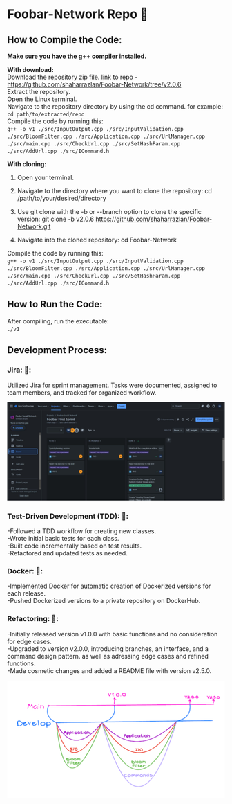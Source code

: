 # Foobar-Network Repo :rocket:

## How to Compile the Code:

__Make sure you have the g++ compiler installed.__

__With download:__  
Download the repository zip file. link to repo - https://github.com/shaharrazlan/Foobar-Network/tree/v2.0.6  
Extract the repository.  
Open the Linux terminal.  
Navigate to the repository directory by using the cd command. for example:  
`cd path/to/extracted/repo`  
Compile the code by running this:  
<code>g++ -o v1 ./src/InputOutput.cpp ./src/InputValidation.cpp ./src/BloomFilter.cpp ./src/Application.cpp ./src/UrlManager.cpp ./src/main.cpp ./src/CheckUrl.cpp ./src/SetHashParam.cpp ./src/AddUrl.cpp ./src/ICommand.h</code>

__With cloning:__  
1. Open your terminal.

2. Navigate to the directory where you want to clone the repository:
cd /path/to/your/desired/directory

3. Use git clone with the -b or --branch option to clone the specific version:
git clone -b v2.0.6 https://github.com/shaharrazlan/Foobar-Network.git

4. Navigate into the cloned repository:
cd Foobar-Network

Compile the code by running this:  
`g++ -o v1 ./src/InputOutput.cpp ./src/InputValidation.cpp ./src/BloomFilter.cpp ./src/Application.cpp ./src/UrlManager.cpp ./src/main.cpp ./src/CheckUrl.cpp ./src/SetHashParam.cpp ./src/AddUrl.cpp ./src/ICommand.h`

## How to Run the Code:  
After compiling, run the executable:  
`./v1`

## Development Process:
### Jira: 🌻:  
Utilized Jira for sprint management. Tasks were documented, assigned to team members, and tracked for organized workflow.

![Jira](proof/jira.png)

### Test-Driven Development (TDD): 🌻:  
-Followed a TDD workflow for creating new classes.  
-Wrote initial basic tests for each class.  
-Built code incrementally based on test results.  
-Refactored and updated tests as needed.

### Docker: 🌻:  
-Implemented Docker for automatic creation of Dockerized versions for each release.  
-Pushed Dockerized versions to a private repository on DockerHub.

### Refactoring: 🌻:  
-Initially released version v1.0.0 with basic functions and no consideration for edge cases.  
-Upgraded to version v2.0.0, introducing branches, an interface, and a command design pattern. as well as adressing edge cases and refined functions.  
-Made cosmetic changes and added a README file with version v2.5.0.

![Workflow](proof/workflow.png)





